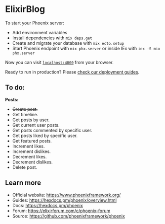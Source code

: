 # ElixirBlog

To start your Phoenix server:

  * Add environment variables
  * Install dependencies with `mix deps.get`
  * Create and migrate your database with `mix ecto.setup`
  * Start Phoenix endpoint with `mix phx.server` or inside IEx with `iex -S mix phx.server`

Now you can visit [`localhost:4000`](http://localhost:4000) from your browser.

Ready to run in production? Please [check our deployment guides](https://hexdocs.pm/phoenix/deployment.html).

## To do:

**Posts:**

  - <s>Create post.</s>
  - Get timeline.
  - Get posts by user.
  - Get current user posts.
  - Get posts commented by specific user.
  - Get posts liked by specific user.
  - Get featured posts.
  - Increment likes.
  - Increment dislikes.
  - Decrement likes.
  - Decrement dislikes.
  - Delete post.



## Learn more

  * Official website: https://www.phoenixframework.org/
  * Guides: https://hexdocs.pm/phoenix/overview.html
  * Docs: https://hexdocs.pm/phoenix
  * Forum: https://elixirforum.com/c/phoenix-forum
  * Source: https://github.com/phoenixframework/phoenix
